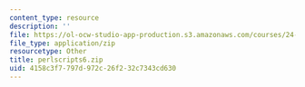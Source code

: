 ```yaml
---
content_type: resource
description: ''
file: https://ol-ocw-studio-app-production.s3.amazonaws.com/courses/24-964-topics-in-phonology-fall-2004/4158c3f7797d972c26f232c7343cd630_perlscripts6.zip
file_type: application/zip
resourcetype: Other
title: perlscripts6.zip
uid: 4158c3f7-797d-972c-26f2-32c7343cd630
---
```

